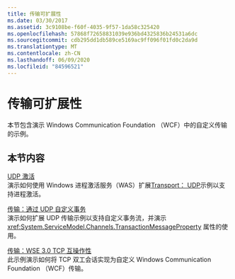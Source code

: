```yaml
---
title: 传输可扩展性
ms.date: 03/30/2017
ms.assetid: 3c9108be-f60f-4035-9f57-1da58c325420
ms.openlocfilehash: 57868f72658831039e936bd4325836b24531a6dc
ms.sourcegitcommit: cdb295dd1db589ce5169ac9ff096f01fd0c2da9d
ms.translationtype: MT
ms.contentlocale: zh-CN
ms.lasthandoff: 06/09/2020
ms.locfileid: "84596521"
---
```

# <a name="transport-extensibility"></a>传输可扩展性
本节包含演示 Windows Communication Foundation （WCF）中的自定义传输的示例。  
  
## <a name="in-this-section"></a>本节内容  
 [UDP 激活](udp-activation.md)  
 演示如何使用 Windows 进程激活服务（WAS）扩展[Transport： UDP](transport-udp.md)示例以支持进程激活。  
  
 [传输：通过 UDP 自定义事务](transport-custom-transactions-over-udp-sample.md)  
 演示如何扩展 UDP 传输示例以支持自定义事务流，并演示 <xref:System.ServiceModel.Channels.TransactionMessageProperty> 属性的使用。  
  
 [传输：WSE 3.0 TCP 互操作性](transport-wse-3-0-tcp-interoperability.md)  
 此示例演示如何将 TCP 双工会话实现为自定义 Windows Communication Foundation （WCF）传输。
